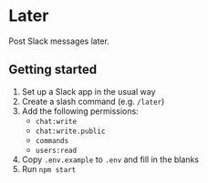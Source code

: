 # Later

Post Slack messages later.

## Getting started

1. Set up a Slack app in the usual way
1. Create a slash command (e.g. `/later`)
1. Add the following permissions:
   - `chat:write`
   - `chat:write.public`
   - `commands`
   - `users:read`
1. Copy `.env.example` to `.env` and fill in the blanks
1. Run `npm start`
